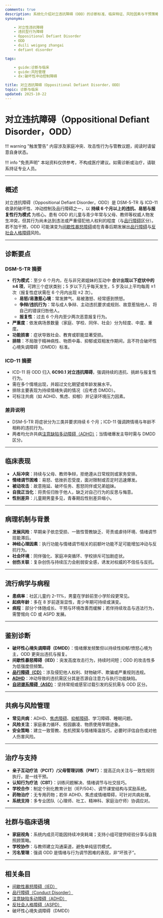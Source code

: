 ```yaml
---
comments: true
description: 系统化介绍对立违抗障碍（ODD）的诊断标准、临床特征、风险因素与干预策略，帮助区分青春期反抗与可诊断的行为模式
synonyms:

    - 对立性违抗障碍
    - 违抗型行为障碍
    - Oppositional Defiant Disorder
    - ODD
    - duili weigang zhangai
    - defiant disorder

tags:

    - guide:诊断与临床
    - guide:风险管理
    - dx:破坏性冲动控制障碍

title: 对立违抗障碍（Oppositional Defiant Disorder，ODD）
topic: 诊断与临床
updated: 2025-10-22
---
```


# 对立违抗障碍（Oppositional Defiant Disorder，ODD）

!!! warning "触发警告"
    内容涉及家庭冲突、攻击性行为与管教议题，阅读时请留意自身状态。

!!! info "免责声明"
    本站资料仅供参考，不构成医疗建议。如需诊断或治疗，请联系持证专业人员。

---

## 概述

对立违抗障碍（Oppositional Defiant Disorder，ODD）是 DSM-5-TR 与 ICD-11 收录的破坏性、冲动控制及品行障碍之一，以 **持续 6 个月以上的违抗、易怒与报复性行为模式** 为核心。患有 ODD 的儿童与青少年常与父母、教师等权威人物发生冲突，但其行为尚未达到违法或严重侵犯他人权利的程度（与[品行障碍](Conduct-Disorder.md)区分）。若不加干预，ODD 可能演变为[间歇性暴怒障碍](Intermittent-Explosive-Disorder.md)或在青春后期发展出[品行障碍](Conduct-Disorder.md)与[反社会人格障碍](Antisocial-Personality-Disorder-ASPD.md)风险。

---

## 诊断要点

### DSM-5-TR 摘要

- **行为模式**：至少 6 个月内，在与非兄弟姐妹的互动中 **合计出现以下症状中的 ≥4 项**，可跨三个症状类别；5 岁以下几乎每天发生，5 岁及以上平均每周 ≥1 次（报复性症状需在 6 个月内出现 ≥2 次）。
    - **易怒/易激惹心境**：常发脾气、易被激怒、经常感到愤怒。
    - **争辩/违抗行为**：常与成人争辩、主动违抗要求或规则、故意惹恼他人、将自己的错误归咎他人。
    - **报复性**：过去 6 个月内至少两次恶意报复行为。
- **严重度**：依发病场景数量（家庭、学校、同伴、社会）分为轻度、中度、重度。
- **功能损害**：症状导致社会、教育或职能显著受损。
- **排除**：不局限于精神病性、物质中毒、抑郁或双相发作期间，且不符合破坏性心境失调障碍（DMDD）标准。

### ICD-11 摘要

- ICD-11 将 ODD 归入 **6C90.1 对立违抗障碍**，强调持续的违抗、挑衅与报复性行为。
- 需在多个情境出现，并超过文化期望或年龄发展水平。
- 排除主要表现为持续情绪失调的情况（应考虑 DMDD）。
- 可标注共病（如 ADHD、焦虑、抑郁）并记录环境压力因素。

### 差异说明

- DSM-5-TR 将症状分为三类并要求持续 6 个月；ICD-11 强调跨情境与年龄不相称的违抗行为。
- 两者均允许共病[注意缺陷多动障碍（ADHD）](Attention-Deficit-Hyperactivity-Disorder-ADHD.md)；当情绪爆发主导时需与 DMDD 区分。

---

## 临床表现

- **人际冲突**：持续与父母、教师争辩，拒绝遵从日常规则或家务安排。
- **情绪调节困难**：易怒、低挫折忍受度，面对限制或否定时迅速爆发。
- **被动攻击**：故意拖延、破坏任务、惹怒同伴或兄弟姐妹。
- **自我正当化**：将责任归咎于他人，缺乏对自己行为的反思与悔意。
- **性别差异**：儿童期男童多见，青春期后性别差异缩小。

---

## 病理机制与背景

- **发展风险**：早期亲子依恋受损、一致性管教缺乏、苛责或虐待环境、情绪调节技能滞后。
- **神经心理因素**：执行功能与情绪调节相关的前额叶功能不足可能增加冲动与反抗行为。
- **社会环境**：同伴强化、家庭冲突循环、学校排斥可加剧症状。
- **创伤关联**：复杂创伤与持续压力会削弱安全感，诱发对权威的不信任与反抗。

---

## 流行病学与病程

- **患病率**：社区儿童约 2–11%，男童在学龄前至小学阶段更常见。
- **起病年龄**：多在 8 岁前逐渐显性，青少年期可持续或演变。
- **病程**：部分个体随成长、干预与环境改善而缓解；若伴持续攻击与违法行为，需警惕向 CD 或 ASPD 发展。

---

## 鉴别诊断

- **破坏性心境失调障碍（DMDD）**：情绪爆发频繁但以持续性抑郁/愤怒心境为主，ODD 更突出违抗与报复。
- **间歇性暴怒障碍（IED）**：突发高度攻击行为，持续时间短；ODD 的攻击性多为低强度但频繁。
- [**品行障碍（CD）**](Conduct-Disorder.md)：涉及侵犯他人权利、财物破坏、欺骗或严重规则违规。
- [**ADHD**](Attention-Deficit-Hyperactivity-Disorder-ADHD.md)：冲动导致的违抗需区分其是否源自注意力与执行功能缺陷。
- [**自闭谱系障碍（ASD）**](Autism-Spectrum-Disorder.md)：坚持常规或感官过载引发的反抗需与 ODD 区分。

---

## 共病与风险管理

- **常见共病**：ADHD、[焦虑障碍](Anxiety-Disorders.md)、[抑郁障碍](Depressive-Disorders.md)、学习障碍、睡眠问题。
- **风险关注**：家庭暴力循环、校园霸凌、物质使用早期迹象。
- **安全策略**：建立一致管教、危机预案与情绪降温技巧，必要时评估自伤或对他人伤害风险。

---

## 治疗与支持

- **亲子互动疗法（PCIT）/父母管理训练（PMT）**：提高正向关注与一致性规则执行，是一线干预。
- **认知行为疗法（CBT）**：训练问题解决、情绪调节与社交技巧。
- **学校合作**：制定个别化教育计划（IEP/504）、调节课堂结构与奖励系统。
- **药物治疗**：无专用药物；若伴 ADHD、焦虑或情绪障碍，可针对共病处理。
- **系统支持**：多专业团队（心理师、社工、精神科、家庭治疗师）协调应对。

---

## 社群与临床语境

- **家庭视角**：系统内成员可能因持续冲突耗竭；支持小组可提供经验分享与自我照顾策略。
- **学校协作**：与教师建立沟通渠道，避免单纯惩罚模式。
- **污名管理**：强调 ODD 是情绪与行为调节困难的表现，非“坏孩子”。

---

## 相关条目

- [间歇性暴怒障碍（IED）](Intermittent-Explosive-Disorder.md)
- [品行障碍（Conduct Disorder）](Conduct-Disorder.md)
- [注意缺陷多动障碍（ADHD）](Attention-Deficit-Hyperactivity-Disorder-ADHD.md)
- [反社会人格障碍（ASPD）](Antisocial-Personality-Disorder-ASPD.md)
- 破坏性心境失调障碍（DMDD）
